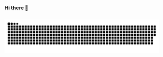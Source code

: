### Hi there 👋

<!--
**viniciuslimadft/viniciuslimadft** is a ✨ _special_ ✨ repository because its `README.md` (this file) appears on your GitHub profile.

Here are some ideas to get you started:

- 🔭 I’m currently working on ...
- 🌱 I’m currently learning ...
- 👯 I’m looking to collaborate on ...
- 🤔 I’m looking for help with ...
- 💬 Ask me about ...
- 📫 How to reach me: ...
- 😄 Pronouns: ...
- ⚡ Fun fact: ...
-->
  ##
  
![Snake animation](https://github.com/viniciuslimadft/viniciuslimadft/blob/output/github-contribution-grid-snake.svg)

